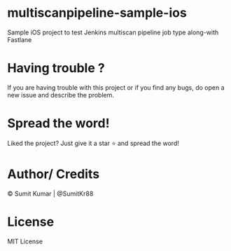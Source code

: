 # multiscanpipeline-sample-ios
Sample iOS project to test Jenkins multiscan pipeline job type along-with Fastlane

# Having trouble ?
If you are having trouble with this project or if you find any bugs, do open a new issue and describe the problem.

# Spread the word!
Liked the project? Just give it a star ⭐️ and spread the word!

# Author/ Credits
© Sumit Kumar | @SumitKr88

# License
MIT License
